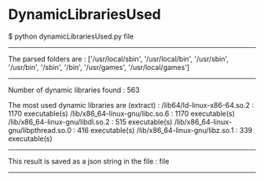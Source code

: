 # DynamicLibrariesUsed

$ python dynamicLibrariesUsed.py file
****************************************************************
The parsed folders are : ['/usr/local/sbin', '/usr/local/bin', '/usr/sbin', '/usr/bin', '/sbin', '/bin', '/usr/games', '/usr/local/games']
****************************************************************
Number of dynamic libraries found : 563

The most used dynamic libraries are (extract) :
/lib64/ld-linux-x86-64.so.2	: 1170 executable(s)
/lib/x86_64-linux-gnu/libc.so.6	: 1170 executable(s)
/lib/x86_64-linux-gnu/libdl.so.2	: 515 executable(s)
/lib/x86_64-linux-gnu/libpthread.so.0	: 416 executable(s)
/lib/x86_64-linux-gnu/libz.so.1	: 339 executable(s)
****************************************************************
This result is saved as a json string in the file : file
****************************************************************

